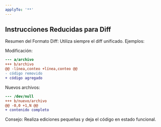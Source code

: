 ```yaml
---
applyTo: '**'
---
```


## Instrucciones Reducidas para Diff

Resumen del Formato Diff: Utiliza siempre el diff unificado. Ejemplos:

Modificación:

```diff
--- a/archivo
+++ b/archivo
@@ -línea,conteo +línea,conteo @@
- código removido
+ código agregado
```

Nuevos archivos:

```diff
--- /dev/null
+++ b/nuevo/archivo
@@ -0,0 +1,N @@
+ contenido completo
```

Consejo: Realiza ediciones pequeñas y deja el código en estado funcional.
